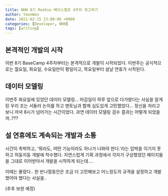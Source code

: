 ```yaml
---
title: NHN 8기 Rookie 베이스캠프 4주차 회고하기
author: YeonWon
date: 2021-02-15 23:00:00 +0900
categories: [Developer, NHN]
tags: [writing]
---
```


## 본격적인 개발의 시작

이번 8기 BaseCamp 4주차부터는 본격적으로 개발이 시작되었다.
이번주는 공식적으로는 월요일, 화요일, 수요일만이 평일이고, 목요일부터 설날 연휴가 시작된다.

## 데이터 모델링
이번주 화요일에 있었던 데이터 모델링... 마감일이 하루 앞으로 다가왔다는 사실을 알게 된 우리 조는 서둘러 논의를 하고 멘토님과 함께 심도있게 고민했었다... 정신을 차리고 보니 저녁 8시가 넘어가는 시간이었다. 과연 데이터 모델링 검수 결과는 어떻게 되었을까..???


## 설 연휴에도 계속되는 개발과 소통
시간이 촉박하고, '뭐라도, 어떤 기능이라도 하나가 나와야 한다.'라는 압박을 이기지 못하고 허둥지둥 개발에 착수했다. 자연스럽게 기획 과정에서 각자가 구상했었던 페이지들을 그대로 이어받아서 개발을 시작하게 되는데....

이때는 몰랐다.. 한 반나절동안은 조금 더 고민해보고 어느정도의 규격을 설정하고 개발했어야 했다는 사실을..

(추후 보완 예정)
